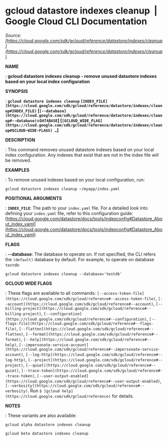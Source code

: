 # gcloud datastore indexes cleanup  |  Google Cloud CLI Documentation

*Source: [https://cloud.google.com/sdk/gcloud/reference/datastore/indexes/cleanup](https://cloud.google.com/sdk/gcloud/reference/datastore/indexes/cleanup)*

**NAME**

: **gcloud datastore indexes cleanup - remove unused datastore indexes based on your local index configuration**

**SYNOPSIS**

: **`gcloud datastore indexes cleanup` `[INDEX_FILE](https://cloud.google.com/sdk/gcloud/reference/datastore/indexes/cleanup#INDEX_FILE)` [`[--database](https://cloud.google.com/sdk/gcloud/reference/datastore/indexes/cleanup#--database)`=`DATABASE`] [`[GCLOUD_WIDE_FLAG](https://cloud.google.com/sdk/gcloud/reference/datastore/indexes/cleanup#GCLOUD-WIDE-FLAGS) …`]**

**DESCRIPTION**

: This command removes unused datastore indexes based on your local index
configuration. Any indexes that exist that are not in the index file will be
removed.

**EXAMPLES**

: To remove unused indexes based on your local configuration, run:

```
gcloud datastore indexes cleanup ~/myapp/index.yaml
```

**POSITIONAL ARGUMENTS**

: **`INDEX_FILE`**:
The path to your `index.yaml` file. For a detailed look into defining
your `index.yaml` file, refer to this configuration guide: [https://cloud.google.com/datastore/docs/tools/indexconfig#Datastore_About_index_yaml](https://cloud.google.com/datastore/docs/tools/indexconfig#Datastore_About_index_yaml)

**FLAGS**

: **--database**:
The database to operate on. If not specified, the CLI refers the
`(default)` database by default.
For example, to operate on database `testdb`:

```
gcloud datastore indexes cleanup --database='testdb'
```

**GCLOUD WIDE FLAGS**

: These flags are available to all commands: `[--access-token-file](https://cloud.google.com/sdk/gcloud/reference#--access-token-file)`,
`[--account](https://cloud.google.com/sdk/gcloud/reference#--account)`, `[--billing-project](https://cloud.google.com/sdk/gcloud/reference#--billing-project)`,
`[--configuration](https://cloud.google.com/sdk/gcloud/reference#--configuration)`,
`[--flags-file](https://cloud.google.com/sdk/gcloud/reference#--flags-file)`,
`[--flatten](https://cloud.google.com/sdk/gcloud/reference#--flatten)`, `[--format](https://cloud.google.com/sdk/gcloud/reference#--format)`, `[--help](https://cloud.google.com/sdk/gcloud/reference#--help)`, `[--impersonate-service-account](https://cloud.google.com/sdk/gcloud/reference#--impersonate-service-account)`,
`[--log-http](https://cloud.google.com/sdk/gcloud/reference#--log-http)`,
`[--project](https://cloud.google.com/sdk/gcloud/reference#--project)`, `[--quiet](https://cloud.google.com/sdk/gcloud/reference#--quiet)`, `[--trace-token](https://cloud.google.com/sdk/gcloud/reference#--trace-token)`, `[--user-output-enabled](https://cloud.google.com/sdk/gcloud/reference#--user-output-enabled)`,
`[--verbosity](https://cloud.google.com/sdk/gcloud/reference#--verbosity)`.
Run `$ [gcloud help](https://cloud.google.com/sdk/gcloud/reference)` for details.

**NOTES**

: These variants are also available:

```
gcloud alpha datastore indexes cleanup
```

```
gcloud beta datastore indexes cleanup
```
